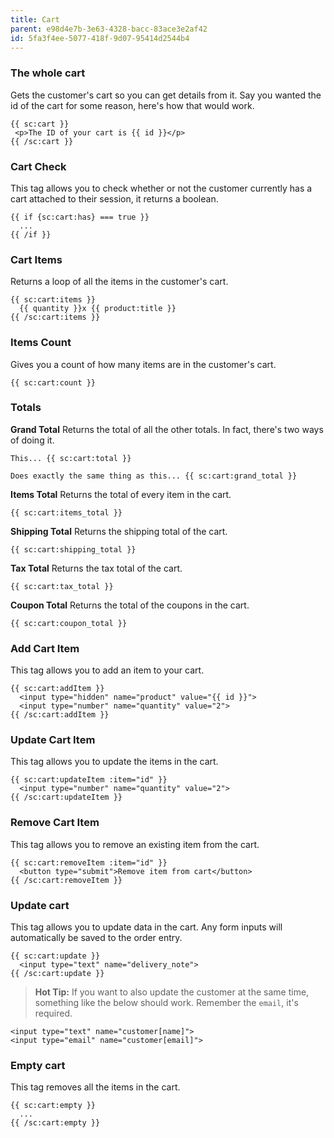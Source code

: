 ```yaml
---
title: Cart
parent: e98d4e7b-3e63-4328-bacc-83ace3e2af42
id: 5fa3f4ee-5077-418f-9d07-95414d2544b4
---
```

### The whole cart
Gets the customer's cart so you can get details from it. Say you wanted the id of the cart for some reason, here's how that would work.

```
{{ sc:cart }}
 <p>The ID of your cart is {{ id }}</p>
{{ /sc:cart }}
```

### Cart Check
This tag allows you to check whether or not the customer currently has a cart attached to their session, it returns a boolean.

```
{{ if {sc:cart:has} === true }}
  ...
{{ /if }}
```

### Cart Items
Returns a loop of all the items in the customer's cart.

```
{{ sc:cart:items }}
  {{ quantity }}x {{ product:title }}
{{ /sc:cart:items }}
```

### Items Count
Gives you a count of how many items are in the customer's cart.

```
{{ sc:cart:count }}
```

### Totals
**Grand Total**
Returns the total of all the other totals. In fact, there's two ways of doing it.

```
This... {{ sc:cart:total }}

Does exactly the same thing as this... {{ sc:cart:grand_total }}
```

**Items Total**
Returns the total of every item in the cart.

```
{{ sc:cart:items_total }}
```

**Shipping Total**
Returns the shipping total of the cart.

```
{{ sc:cart:shipping_total }}
```

**Tax Total**
Returns the tax total of the cart.

```
{{ sc:cart:tax_total }}
```

**Coupon Total**
Returns the total of the coupons in the cart.

```
{{ sc:cart:coupon_total }}
```

### Add Cart Item
This tag allows you to add an item to your cart.

```
{{ sc:cart:addItem }}
  <input type="hidden" name="product" value="{{ id }}">
  <input type="number" name="quantity" value="2">
{{ /sc:cart:addItem }}
```

### Update Cart Item
This tag allows you to update the items in the cart.

```
{{ sc:cart:updateItem :item="id" }}
  <input type="number" name="quantity" value="2">
{{ /sc:cart:updateItem }}
```

### Remove Cart Item
This tag allows you to remove an existing item from the cart.

```
{{ sc:cart:removeItem :item="id" }}
  <button type="submit">Remove item from cart</button>
{{ /sc:cart:removeItem }}
```

### Update cart
This tag allows you to update data in the cart. Any form inputs will automatically be saved to the order entry.

```
{{ sc:cart:update }}
  <input type="text" name="delivery_note">
{{ /sc:cart:update }}
```

> **Hot Tip:** If you want to also update the customer at the same time, something like the below should work. Remember the `email`, it's required.

```
<input type="text" name="customer[name]">
<input type="email" name="customer[email]">
```

### Empty cart
This tag removes all the items in the cart.

```
{{ sc:cart:empty }}
  ...
{{ /sc:cart:empty }}
```